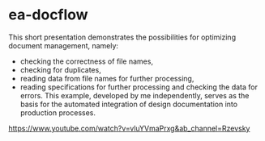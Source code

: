 # ea-docflow
This short presentation demonstrates the possibilities for optimizing document management, namely:
- checking the correctness of file names,
- checking for duplicates,
- reading data from file names for further processing,
- reading specifications for further processing and checking the data for errors.
This example, developed by me independently, serves as the basis for the automated integration of design documentation into production processes.

https://www.youtube.com/watch?v=vluYVmaPrxg&ab_channel=Rzevsky
